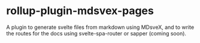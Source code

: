 # rollup-plugin-mdsvex-pages

A plugin to generate svelte files from markdown using MDsveX, and to write the routes for the docs using svelte-spa-router or sapper (coming soon).